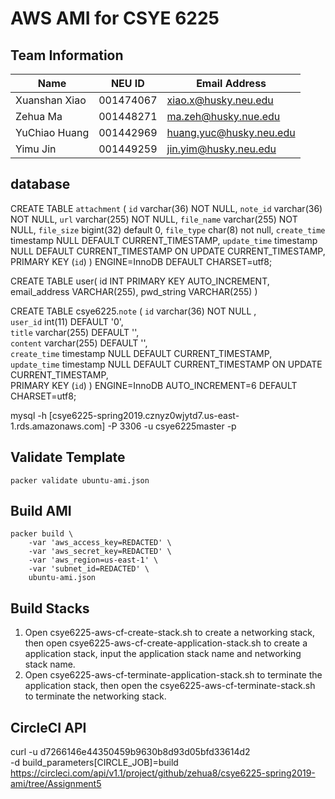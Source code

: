 # AWS AMI for CSYE 6225

## Team Information

| Name | NEU ID | Email Address |
| --- | --- | --- |
|Xuanshan Xiao |001474067|xiao.x@husky.neu.edu |
|Zehua Ma |001448271 |ma.zeh@husky.nue.edu |
|YuChiao Huang |001442969 |huang.yuc@husky.neu.edu |
|Yimu Jin| 001449259 | jin.yim@husky.neu.edu |


## database
CREATE TABLE `attachment` (
  `id` varchar(36) NOT NULL,
  `note_id` varchar(36) NOT NULL,
  `url` varchar(255) NOT NULL,
  `file_name` varchar(255) NOT NULL,
  `file_size` bigint(32) default 0,
  `file_type` char(8) not null,
  `create_time` timestamp NULL DEFAULT CURRENT_TIMESTAMP,
  `update_time` timestamp NULL DEFAULT CURRENT_TIMESTAMP ON UPDATE CURRENT_TIMESTAMP,
  PRIMARY KEY (`id`)
) ENGINE=InnoDB DEFAULT CHARSET=utf8;

CREATE TABLE user(
   id INT PRIMARY KEY AUTO_INCREMENT,
   email_address VARCHAR(255),
   pwd_string VARCHAR(255)
)

CREATE TABLE csye6225.`note` ( 
   `id` varchar(36) NOT NULL ,  
   `user_id` int(11) DEFAULT '0',   
   `title` varchar(255) DEFAULT '',   
   `content` varchar(255) DEFAULT '',   
   `create_time` timestamp NULL DEFAULT CURRENT_TIMESTAMP,  
   `update_time` timestamp NULL DEFAULT CURRENT_TIMESTAMP ON UPDATE CURRENT_TIMESTAMP,   
   PRIMARY KEY (`id`) ) ENGINE=InnoDB AUTO_INCREMENT=6 DEFAULT CHARSET=utf8;

mysql -h [csye6225-spring2019.cznyz0wjytd7.us-east-1.rds.amazonaws.com] -P 3306 -u csye6225master -p

## Validate Template

```
packer validate ubuntu-ami.json
```

## Build AMI

```
packer build \
    -var 'aws_access_key=REDACTED' \
    -var 'aws_secret_key=REDACTED' \
    -var 'aws_region=us-east-1' \
    -var 'subnet_id=REDACTED' \
    ubuntu-ami.json
```

## Build Stacks
1. Open csye6225-aws-cf-create-stack.sh to create a networking stack, then open csye6225-aws-cf-create-application-stack.sh to create a application stack, input the application stack name and networking stack name.
2. Open csye6225-aws-cf-terminate-application-stack.sh to terminate the application stack, then open the csye6225-aws-cf-terminate-stack.sh to terminate the networking stack.


## CircleCI API
curl -u d7266146e44350459b9630b8d93d05bfd33614d2 \
     -d build_parameters[CIRCLE_JOB]=build \
     https://circleci.com/api/v1.1/project/github/zehua8/csye6225-spring2019-ami/tree/Assignment5
